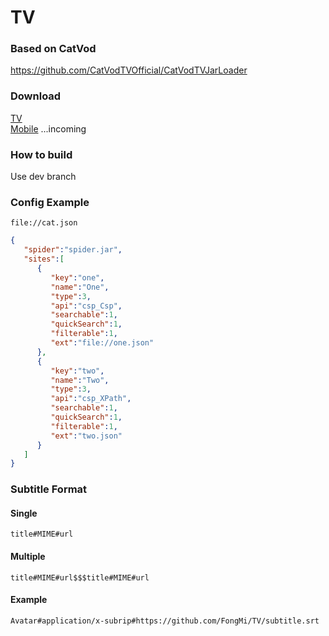 # TV

### Based on CatVod  
https://github.com/CatVodTVOfficial/CatVodTVJarLoader

### Download
[TV](https://github.com/FongMi/TV/blob/main/release/leanback.apk?raw=true "leanback.apk")  
[Mobile](https://github.com/FongMi/TV/ "mobile.apk")  ...incoming

### How to build
Use dev branch

### Config Example
    file://cat.json

```json
{
   "spider":"spider.jar",
   "sites":[
      {
         "key":"one",
         "name":"One",
         "type":3,
         "api":"csp_Csp",
         "searchable":1,
         "quickSearch":1,
         "filterable":1,
         "ext":"file://one.json"
      },
      {
         "key":"two",
         "name":"Two",
         "type":3,
         "api":"csp_XPath",
         "searchable":1,
         "quickSearch":1,
         "filterable":1,
         "ext":"two.json"
      }
   ]
}
```
### Subtitle Format
#### Single
    title#MIME#url
#### Multiple
    title#MIME#url$$$title#MIME#url
#### Example
    Avatar#application/x-subrip#https://github.com/FongMi/TV/subtitle.srt
